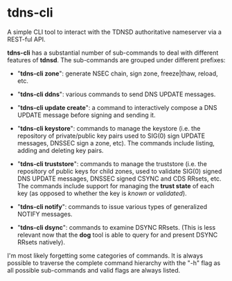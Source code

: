 # tdns-cli

A simple CLI tool to interact with the TDNSD authoritative nameserver
via a REST-ful API.

**tdns-cli** has a substantial number of sub-commands to deal with different
features of **tdnsd**. The sub-commands are grouped under different prefixes:

- "**tdns-cli zone**": generate NSEC chain, sign zone, freeze|thaw, 
  reload, etc.

- "**tdns-cli ddns**": various commands to send DNS UPDATE messages.

- "**tdns-cli update create**": a command to interactively compose a DNS UPDATE
  message before signing and sending it.

- "**tdns-cli keystore**": commands to manage the keystore (i.e. the
  repository of private/public key pairs used to SIG(0) sign UPDATE
  messages, DNSSEC sign a zone, etc). The commands include listing, 
  adding and deleting key pairs.

- "**tdns-cli truststore**": commands to manage the truststore (i.e. the
  repository of public keys for child zones, used to validate SIG(0)
  signed DNS UPDATE messages, DNSSEC signed CSYNC and CDS RRsets, etc. The
  commands include support for managing the **trust state** of each key
  (as opposed to whether the key is *known* or *validated*).

- "**tdns-cli notify**": commands to issue various types of generalized
  NOTIFY messages.

- "**tdns-cli dsync**": commands to examine DSYNC RRsets. (This is less
  relevant now that the **dog** tool is able to query for and present
  DSYNC RRsets natively).

I'm most likely forgetting some categories of commands. It is always 
possible to traverse the complete command hierarchy with the "-h" flag
as all possible sub-commands and valid flags are always listed.
